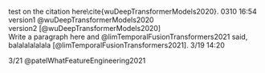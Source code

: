 test on the citation here\cite{wuDeepTransformerModels2020}.
0310 16:54  
version1 @wuDeepTransformerModels2020  
version2 [@wuDeepTransformerModels2020]  
Write a paragraph here and @limTemporalFusionTransformers2021 said, balalalalalala [@limTemporalFusionTransformers2021].
3/19 14:20

3/21
@patelWhatFeatureEngineering2021